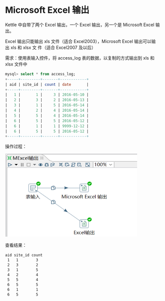 # Microsoft Excel 输出

Kettle 中自带了两个 Excel 输出，一个 Excel 输出，另一个是 Microsoft Excel 输出。

Excel 输出只能输出 xls 文件（适合 Excel2003），Microsoft Excel 输出可以输出 xls 和 xlsx 文
件（适合 Excel2007 及以后）

需求：使用表输入控件，将 access_log 表的数据，以复制的方式输出到 xls 和 xlsx 文件中

```sql
mysql> select * from access_log;
+-----+---------+-------+------------+
| aid | site_id | count | date       |
+-----+---------+-------+------------+
|   1 |       1 |     3 | 2016-05-10 |
|   2 |       3 |     2 | 2016-05-13 |
|   3 |       1 |     5 | 2016-05-14 |
|   4 |       2 |     4 | 2016-05-14 |
|   5 |       5 |     4 | 2016-05-14 |
|   6 |       5 |     5 | 2016-05-12 |
|   6 |       1 |     1 | 9999-12-12 |
|   6 |       5 |     5 | 2016-05-12 |
+-----+---------+-------+------------+
```

操作过程：

<img src="../image/kettleExcel输出01.png" alt="kettleExcel输出01" height="270" width="430" >

查看结果：

	aid	site_id	count
	 1	 1	      3
	 2	 3	      2
	 3	 1	      5
	 4	 2	      4
	 5	 5	      4
	 6	 5	      5
	 6	 1	      1
	 6	 5	      5
